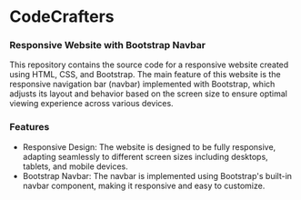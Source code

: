 # CodeCrafters
### Responsive Website with Bootstrap Navbar
This repository contains the source code for a responsive website created using HTML, CSS, and Bootstrap. The main feature of this website is the responsive navigation bar (navbar) implemented with Bootstrap, which adjusts its layout and behavior based on the screen size to ensure optimal viewing experience across various devices.

### Features
* Responsive Design: The website is designed to be fully responsive, adapting seamlessly to different screen sizes including desktops, tablets, and mobile devices.
* Bootstrap Navbar: The navbar is implemented using Bootstrap's built-in navbar component, making it responsive and easy to customize.
